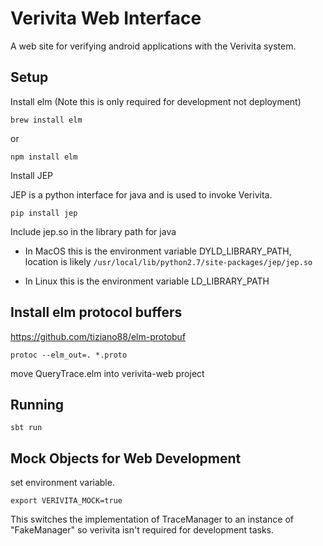 Verivita Web Interface
======================

A web site for verifying android applications with the Verivita system.


Setup
-----
Install elm (Note this is only required for development not deployment)
```
brew install elm
```

or

```
npm install elm
```

Install JEP

JEP is a python interface for java and is used to invoke Verivita.

```
pip install jep
```

Include jep.so in the library path for java

* In MacOS this is the environment variable DYLD_LIBRARY_PATH, location is likely ```/usr/local/lib/python2.7/site-packages/jep/jep.so```

* In Linux this is the environment variable LD_LIBRARY_PATH

Install elm protocol buffers
----------------------------
https://github.com/tiziano88/elm-protobuf

```
protoc --elm_out=. *.proto
```

move QueryTrace.elm into verivita-web project

Running
-------

```
sbt run
```

Mock Objects for Web Development
--------------------------------

set environment variable.
```
export VERIVITA_MOCK=true
```

This switches the implementation of TraceManager to an instance of
"FakeManager" so verivita isn't required for development tasks.

